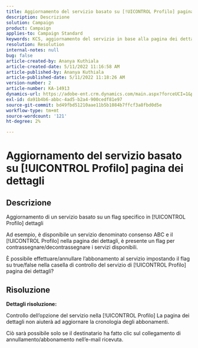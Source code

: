 ```yaml
---
title: Aggiornamento del servizio basato su [!UICONTROL Profilo] pagina dei dettagli
description: Descrizione
solution: Campaign
product: Campaign
applies-to: Campaign Standard
keywords: KCS, aggiornamento del servizio in base alla pagina dei dettagli del profilo
resolution: Resolution
internal-notes: null
bug: false
article-created-by: Ananya Kuthiala
article-created-date: 5/11/2022 11:16:58 AM
article-published-by: Ananya Kuthiala
article-published-date: 5/11/2022 11:18:26 AM
version-number: 2
article-number: KA-14913
dynamics-url: https://adobe-ent.crm.dynamics.com/main.aspx?forceUCI=1&pagetype=entityrecord&etn=knowledgearticle&id=9bbe52db-1bd1-ec11-a7b5-0022480a8e40
exl-id: da91b4b6-abbc-4ad5-b2a4-900cedf81e97
source-git-commit: bd49fbd51210aae11b5b1084b7ffcf3a8fbd0d5e
workflow-type: tm+mt
source-wordcount: '121'
ht-degree: 2%

---
```


# Aggiornamento del servizio basato su [!UICONTROL Profilo] pagina dei dettagli

## Descrizione


Aggiornamento di un servizio basato su un flag specifico in [!UICONTROL Profilo] dettagli

Ad esempio, è disponibile un servizio denominato consenso ABC e il [!UICONTROL Profilo] nella pagina dei dettagli, è presente un flag per contrassegnare/decontrassegnare i servizi disponibili.

È possibile effettuare/annullare l’abbonamento al servizio impostando il flag su true/false nella casella di controllo del servizio di [!UICONTROL Profilo] pagina dei dettagli?

## Risoluzione

<b>Dettagli risoluzione:</b>

Controllo dell’opzione del servizio nella [!UICONTROL Profilo] La pagina dei dettagli non aiuterà ad aggiornare la cronologia degli abbonamenti.

Ciò sarà possibile solo se il destinatario ha fatto clic sul collegamento di annullamento/abbonamento nell’e-mail ricevuta.

